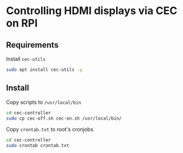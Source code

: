 # Controlling HDMI displays via CEC on RPI

## Requirements

Install ```cec-utils```
```bash
sudo apt install cec-utils -y
```

## Install

Copy scripts to ```/usr/local/bin```
```bash
cd cec-controller
sudo cp cec-off.sh cec-on.sh /usr/local/bin/
```

Copy ```crontab.txt``` to root's cronjobs
```bash
cd cec-controller
sudo crontab crontab.txt
```
